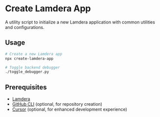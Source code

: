 # Create Lamdera App

A utility script to initialize a new Lamdera application with common utilities and configurations.

## Usage

```bash
# Create a new Lamdera app
npx create-lamdera-app

# Toggle backend debugger
./toggle_debugger.py
```

## Prerequisites

- [Lamdera](https://lamdera.com/)
- [GitHub CLI](https://cli.github.com/) (optional, for repository creation)
- [Cursor](https://cursor.sh/) (optional, for enhanced development experience)
